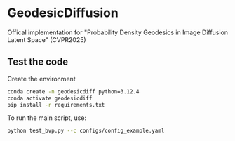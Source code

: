 # GeodesicDiffusion
Offical implementation for "Probability Density Geodesics in Image Diffusion Latent Space" (CVPR2025)

## Test the code

Create the environment
```bash
conda create -n geodesicdiff python=3.12.4
conda activate geodesicdiff
pip install -r requirements.txt
```

To run the main script, use:
```bash
python test_bvp.py --c configs/config_example.yaml
```

